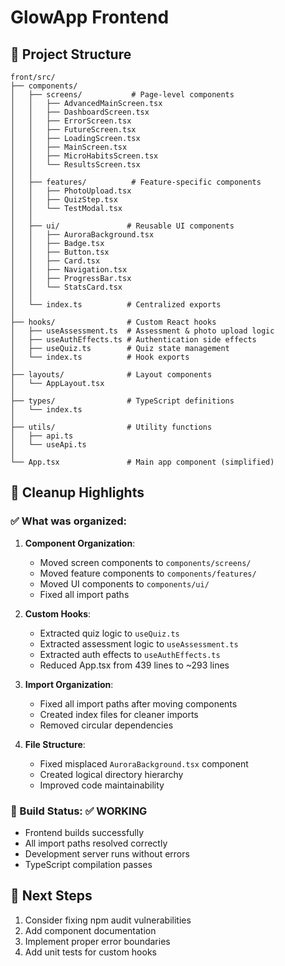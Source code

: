 # GlowApp Frontend

## 📁 Project Structure

```
front/src/
├── components/
│   ├── screens/           # Page-level components
│   │   ├── AdvancedMainScreen.tsx
│   │   ├── DashboardScreen.tsx
│   │   ├── ErrorScreen.tsx
│   │   ├── FutureScreen.tsx
│   │   ├── LoadingScreen.tsx
│   │   ├── MainScreen.tsx
│   │   ├── MicroHabitsScreen.tsx
│   │   └── ResultsScreen.tsx
│   │
│   ├── features/          # Feature-specific components
│   │   ├── PhotoUpload.tsx
│   │   ├── QuizStep.tsx
│   │   └── TestModal.tsx
│   │
│   ├── ui/               # Reusable UI components
│   │   ├── AuroraBackground.tsx
│   │   ├── Badge.tsx
│   │   ├── Button.tsx
│   │   ├── Card.tsx
│   │   ├── Navigation.tsx
│   │   ├── ProgressBar.tsx
│   │   └── StatsCard.tsx
│   │
│   └── index.ts          # Centralized exports
│
├── hooks/                # Custom React hooks
│   ├── useAssessment.ts  # Assessment & photo upload logic
│   ├── useAuthEffects.ts # Authentication side effects
│   ├── useQuiz.ts        # Quiz state management
│   └── index.ts          # Hook exports
│
├── layouts/              # Layout components
│   └── AppLayout.tsx
│
├── types/                # TypeScript definitions
│   └── index.ts
│
├── utils/                # Utility functions
│   ├── api.ts
│   └── useApi.ts
│
└── App.tsx               # Main app component (simplified)
```

## 🧹 Cleanup Highlights

### ✅ What was organized:

1. **Component Organization**:
   - Moved screen components to `components/screens/`
   - Moved feature components to `components/features/`
   - Moved UI components to `components/ui/`
   - Fixed all import paths

2. **Custom Hooks**:
   - Extracted quiz logic to `useQuiz.ts`
   - Extracted assessment logic to `useAssessment.ts`
   - Extracted auth effects to `useAuthEffects.ts`
   - Reduced App.tsx from 439 lines to ~293 lines

3. **Import Organization**:
   - Fixed all import paths after moving components
   - Created index files for cleaner imports
   - Removed circular dependencies

4. **File Structure**:
   - Fixed misplaced `AuroraBackground.tsx` component
   - Created logical directory hierarchy
   - Improved code maintainability

### 🚀 Build Status: ✅ WORKING

- Frontend builds successfully
- All import paths resolved correctly
- Development server runs without errors
- TypeScript compilation passes

## 🎯 Next Steps

1. Consider fixing npm audit vulnerabilities
2. Add component documentation
3. Implement proper error boundaries
4. Add unit tests for custom hooks 